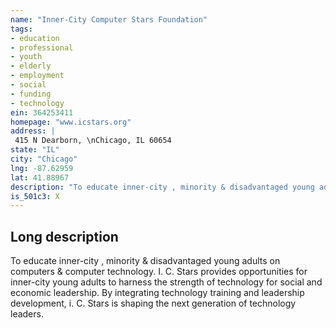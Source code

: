 ```yaml
---
name: "Inner-City Computer Stars Foundation"
tags:
- education
- professional
- youth
- elderly
- employment
- social
- funding
- technology
ein: 364253411
homepage: "www.icstars.org"
address: |
 415 N Dearborn, \nChicago, IL 60654
state: "IL"
city: "Chicago"
lng: -87.62959
lat: 41.88967
description: "To educate inner-city , minority & disadvantaged young adults on computers & computer technology. "
is_501c3: X
---
```


## Long description

To educate inner-city , minority & disadvantaged young adults on computers & computer technology. I. C. Stars provides opportunities for inner-city young adults to harness the strength of technology for social and economic leadership. By integrating technology training and leadership development, i. C. Stars is shaping the next generation of technology leaders. 
